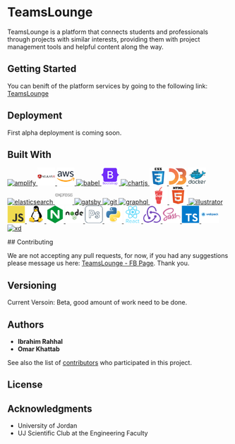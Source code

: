 # TeamsLounge

TeamsLounge is a platform that connects students and professionals through projects with similar interests, providing them with project management tools and helpful content along the way.

## Getting Started

You can benift of the platform services by going to the following link: [TeamsLounge](https://www.teamslounge.com/)




## Deployment

First alpha deployment is coming soon.

## Built With
<p align="left">
	<a href="https://aws.amazon.com/amplify/" target="_blank">
		<img src="https://docs.amplify.aws/assets/logo-dark.svg" alt="amplify" width="40" height="40"/>
	</a>
	<a href="https://angular.io" target="_blank">
		<img src="https://raw.githubusercontent.com/devicons/devicon/master/icons/angularjs/angularjs-original-wordmark.svg" alt="angularjs" width="40" height="40"/>
	</a>
	<a href="https://aws.amazon.com" target="_blank">
		<img src="https://raw.githubusercontent.com/devicons/devicon/master/icons/amazonwebservices/amazonwebservices-original-wordmark.svg" alt="aws" width="40" height="40"/>
	</a>
	<a href="https://babeljs.io/" target="_blank">
		<img src="https://www.vectorlogo.zone/logos/babeljs/babeljs-icon.svg" alt="babel" width="40" height="40"/>
	</a>
	<a href="https://getbootstrap.com" target="_blank">
		<img src="https://raw.githubusercontent.com/devicons/devicon/master/icons/bootstrap/bootstrap-plain-wordmark.svg" alt="bootstrap" width="40" height="40"/>
	</a>
	<a href="https://www.chartjs.org" target="_blank">
		<img src="https://www.chartjs.org/media/logo-title.svg" alt="chartjs" width="40" height="40"/>
	</a>
	<a href="https://www.w3schools.com/css/" target="_blank">
		<img src="https://raw.githubusercontent.com/devicons/devicon/master/icons/css3/css3-original-wordmark.svg" alt="css3" width="40" height="40"/>
	</a>
	<a href="https://d3js.org/" target="_blank">
		<img src="https://raw.githubusercontent.com/devicons/devicon/master/icons/d3js/d3js-original.svg" alt="d3js" width="40" height="40"/>
	</a>
	<a href="https://www.docker.com/" target="_blank">
		<img src="https://raw.githubusercontent.com/devicons/devicon/master/icons/docker/docker-original-wordmark.svg" alt="docker" width="40" height="40"/>
	</a>
	<a href="https://www.elastic.co" target="_blank">
		<img src="https://www.vectorlogo.zone/logos/elastic/elastic-icon.svg" alt="elasticsearch" width="40" height="40"/>
	</a>
	<a href="https://expressjs.com" target="_blank">
		<img src="https://raw.githubusercontent.com/devicons/devicon/master/icons/express/express-original-wordmark.svg" alt="express" width="40" height="40"/>
	</a>
	<a href="https://www.gatsbyjs.com/" target="_blank">
		<img src="https://www.vectorlogo.zone/logos/gatsbyjs/gatsbyjs-icon.svg" alt="gatsby" width="40" height="40"/>
	</a>
	<a href="https://git-scm.com/" target="_blank">
		<img src="https://www.vectorlogo.zone/logos/git-scm/git-scm-icon.svg" alt="git" width="40" height="40"/>
	</a>
	<a href="https://graphql.org" target="_blank">
		<img src="https://www.vectorlogo.zone/logos/graphql/graphql-icon.svg" alt="graphql" width="40" height="40"/>
	</a>
	<a href="https://gulpjs.com" target="_blank">
		<img src="https://raw.githubusercontent.com/devicons/devicon/master/icons/gulp/gulp-plain.svg" alt="gulp" width="40" height="40"/>
	</a>
	<a href="https://www.w3.org/html/" target="_blank">
		<img src="https://raw.githubusercontent.com/devicons/devicon/master/icons/html5/html5-original-wordmark.svg" alt="html5" width="40" height="40"/>
	</a>
	<a href="https://www.adobe.com/in/products/illustrator.html" target="_blank">
		<img src="https://www.vectorlogo.zone/logos/adobe_illustrator/adobe_illustrator-icon.svg" alt="illustrator" width="40" height="40"/>
	</a>
	<a href="https://developer.mozilla.org/en-US/docs/Web/JavaScript" target="_blank">
		<img src="https://raw.githubusercontent.com/devicons/devicon/master/icons/javascript/javascript-original.svg" alt="javascript" width="40" height="40"/>
	</a>
	<a href="https://www.linux.org/" target="_blank">
		<img src="https://raw.githubusercontent.com/devicons/devicon/master/icons/linux/linux-original.svg" alt="linux" width="40" height="40"/>
	</a>
	<a href="https://www.nginx.com" target="_blank">
		<img src="https://raw.githubusercontent.com/devicons/devicon/master/icons/nginx/nginx-original.svg" alt="nginx" width="40" height="40"/>
	</a>
	<a href="https://nodejs.org" target="_blank">
		<img src="https://raw.githubusercontent.com/devicons/devicon/master/icons/nodejs/nodejs-original-wordmark.svg" alt="nodejs" width="40" height="40"/>
	</a>
	<a href="https://www.photoshop.com/en" target="_blank">
		<img src="https://raw.githubusercontent.com/devicons/devicon/master/icons/photoshop/photoshop-line.svg" alt="photoshop" width="40" height="40"/>
	</a>
	<a href="https://www.python.org" target="_blank">
		<img src="https://raw.githubusercontent.com/devicons/devicon/master/icons/python/python-original.svg" alt="python" width="40" height="40"/>
	</a>
	<a href="https://reactjs.org/" target="_blank">
		<img src="https://raw.githubusercontent.com/devicons/devicon/master/icons/react/react-original-wordmark.svg" alt="react" width="40" height="40"/>
	</a>
	<a href="https://redux.js.org" target="_blank">
		<img src="https://raw.githubusercontent.com/devicons/devicon/master/icons/redux/redux-original.svg" alt="redux" width="40" height="40"/>
	</a>
	<a href="https://sass-lang.com" target="_blank">
		<img src="https://raw.githubusercontent.com/devicons/devicon/master/icons/sass/sass-original.svg" alt="sass" width="40" height="40"/>
	</a>
	<a href="https://www.typescriptlang.org/" target="_blank">
		<img src="https://raw.githubusercontent.com/devicons/devicon/master/icons/typescript/typescript-original.svg" alt="typescript" width="40" height="40"/>
	</a>
	<a href="https://webpack.js.org" target="_blank">
		<img src="https://raw.githubusercontent.com/devicons/devicon/d00d0969292a6569d45b06d3f350f463a0107b0d/icons/webpack/webpack-original-wordmark.svg" alt="webpack" width="40" height="40"/>
	</a>
	<a href="https://www.adobe.com/products/xd.html" target="_blank">
		<img src="https://cdn.worldvectorlogo.com/logos/adobe-xd.svg" alt="xd" width="40" height="40"/>
	</a>
</p>
## Contributing

We are not accepting any pull requests, for now, if you had any suggestions please message us here: [TeamsLounge - FB Page](https://www.facebook.com/TeamsLounge/). Thank you. 

## Versioning

Current Versoin: Beta, good amount of work need to be done. 

## Authors

* **Ibrahim Rahhal** 
* **Omar Khattab** 

See also the list of [contributors](https://github.com/your/project/contributors) who participated in this project.

## License


## Acknowledgments

* University of Jordan
* UJ Scientific Club at the Engineering Faculty
